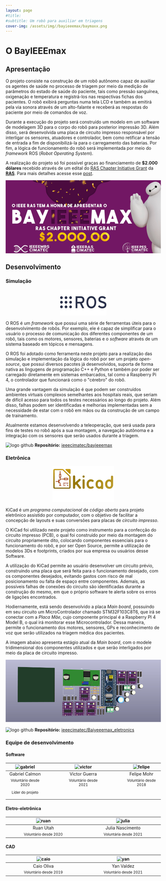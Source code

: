 ```yaml
---
layout: page
#title: 
#subtitle: Um robô para auxiliar em triagens
cover-img: /assets/img//bayieeemax/baymaxx.png
---
```

# O BayIEEEmax

## Apresentação
O projeto consiste na construção de um robô autônomo capaz de auxiliar os agentes de saúde no processo de triagem por meio da medição de parâmetros do estado de saúde do paciente, tais como pressão sanguínea, oxigenação e temperatura e registrá-los nas respectivas fichas dos pacientes. O robô exibirá perguntas numa tela LCD e também as emitirá pela via sonora através de um alto-falante e receberá as respostas do paciente por meio de comandos de voz.

Durante a execução do projeto será construído um modelo em um software de modelagem 3D para o corpo do robô para posterior impressão 3D. Além disso, será desenvolvida uma placa de circuito impresso responsável por interligar os sensores, atuadores e controlador, bem como retificar a tensão de entrada a fim de disponibilizá-la para o carregamento das baterias. Por fim, a lógica de funcionamento do robô será implementada por meio do *framework* ROS (*Robot Operating System*).

A realização do projeto só foi possível graças ao financiamento de **$2.000 dólares** recebido através de um edital do [RAS Chapter Initiative Grant](https://www.ieee-ras.org/chapters/support-for-chapters) da [**RAS**](https://www.ieee-ras.org/). Para mais detalhes acesse esse [post](https://ieeecimatec.github.io/bayieeemax-financiamento/).

<a href="https://ieeecimatec.github.io/bayieeemax-financiamento/"><img src="/assets/img/bayieeemax/baymax_premio.png" alt="BayIEEEmax Financiamento"></a>

## Desenvolvimento

### Simulação

<p style="text-align: center;"> <img src="/assets/img/bayieeemax/baymax_ros.jpg" alt="ROS" width="150"/> </p>

O ROS é um *framework* que possui uma série de ferramentas úteis para o desenvolvimento de robôs. Por exemplo, ele é capaz de simplificar para o usuário o processo de comunicação dos diferentes componentes de um robô, tais como os motores, sensores, baterias e o *software* através de um sistema baseado em tópicos e mensagens. 

O ROS foi adotado como ferramenta neste projeto para a realização das simulação e implementação da lógica do robô por ser um projeto *open-source*, que possui diversos pacotes já desenvolvidos, suporta de forma nativa as lingugens de programação C++ e Python e também por poder ser carregado diretamente em sistemas embarcados, tal como a Raspberry Pi 4, o controlador que funcionará como o "cérebro" do robô.

Uma grande vantagem da simulação é que podem ser construídos ambientes virtuais complexos semelhantes aos hospitais reais, que seriam de difícil acesso para todos os testes necessários ao longo do projeto. Além disso, falhas podem ser identificadas  e melhorias implementadas sem a necessidade de estar com o robô em mãos ou da construção de um campo de trainamento.

Atualmente estamos desenvolvendo a teleoperação, que será usada para fins de testes no robô após a sua montagem, a navegação autônoma e a integração com os sensores que serão usados durante a triagem.

<img width="30" src="{{ 'assets/img/github-logo.png' | relative_url }}" alt="logo github"/> **Repositório:** [ieeecimatec/bayieeemax](https://github.com/ieeecimatec/bayieeemax)

### Eletrônica

<p style="text-align: center;"> <img src="/assets/img/bayieeemax/baymax_kicad.png" alt="KICAD" width="200"/> </p>

KiCad é um *programa computacional* de *código aberto* para projeto eletrônico assistido por computador, com o objetivo de facilitar a concepção de layouts e suas conversões para placas de *circuito impresso*.

O KiCad foi utilizado neste projeto como instrumento para a confecção do circuito impresso (PCB), o qual foi construído por meio da montagem do circuito propriamente dito, colocando componentes essenciais para o funcionamento do robô, e por ser Open Source, permite a utilização de modelos 3Ds e footprints, criados por sua empresa ou usuários desse Software.

A utilização do KiCad permite ao usuário desenvolver um circuito prévio, construindo uma placa que será feita para o funcionamento desejado, com os componentes desejados, evitando gastos com risco de mal posicionamento ou falta de espaço entre componentes. Ademais, as possíveis falhas de conexões do circuito são identificadas durante a construção do mesmo, em que o próprio software te alerta sobre os erros de ligações encontrados.

Hodiernamente, está sendo desenvolvido a placa *Main board*, possuindo em seu circuito um MicroControlador chamado STM32F103C8T6, que irá se conectar com a *Placa Mãe*, cujo componente principal é a Raspberry PI 4 Model B, o qual irá monitorar esse Microcontrolador. Dessa maneira, permite o funcionamento dos motores, sensores, GPs e reconhecimento de voz que serão utilizados na triagem médica dos pacientes.

A imagem abaixo apresenta estágio atual da *Main board*, com o modele tridimensional dos componentes utilizados e que serão interligados por meio da placa de circuito impresso.

<p style="text-align: center;"> <img src="/assets/img/bayieeemax/baymax_componentes.jpeg" alt="compoentes eletrônicos"/> </p>

<img width="30" src="{{ 'assets/img/github-logo.png' | relative_url }}" alt="logo github"/> **Repositório:** [ieeecimatec/Baiyeeemax_eletronics](https://github.com/ieeecimatec/Baiyeeemax_eletronics)

### Equipe de desenvolvimento
#### Software
<div class="row">
  <div class=" col-xl-auto offset-xl-0 col-lg-4 offset-lg-0">
    <div class="mobile-side-scroller">
      <table class="table-borderless highlight">
        <thead>
          <tr>
            <th><center><img src="{{ 'assets/img/voluntarios/gabriel_calmon.png' | relative_url }}" width="100" alt="gabriel" class="img-fluid rounded-circle" /></center></th>
            <th></th>
            <th><center><img src="{{ 'assets/img/voluntarios/victor_guerra.jpeg' | relative_url }}" width="100" alt="victor" class="img-fluid rounded-circle"/></center></th>
            <th></th>
            <th><center><img src="{{ 'assets/img/voluntarios/felipe_mohr.png' | relative_url }}" width="100" alt="felipe" class="img-fluid rounded-circle" /></center></th>
          </tr>
        </thead>
        <tbody>
          <tr class="font-weight-bolder" style="text-align: center margin-top: 0">
            <td width="25%"><center>Gabriel Calmon</center></td>
            <td></td>
            <td width="25%"><center>Victor Guerra</center></td>
            <td></td>
            <td width="25%"><center>Felipe Mohr</center></td>
          </tr>
          <tr style="text-align: center" >
            <td style="vertical-align: top"><small><center>Voluntário desde 2020 <p/> Líder do projeto</center></small></td>
            <td></td>
            <td style="vertical-align: top"><small><center>Voluntário desde 2021</center></small></td>
            <td></td>
            <td style="vertical-align: top"><small><center>Voluntário desde 2018</center></small></td>
          </tr>
        </tbody>
      </table>
    </div>
  </div>
</div>

#### Eletro-eletrônica
<div class="row">
  <div class=" col-xl-auto offset-xl-0 col-lg-4 offset-lg-0">
    <div class="mobile-side-scroller">
      <table class="table-borderless highlight">
        <thead>
          <tr>
            <th><center><img src="{{ 'assets/img/voluntarios/ruan_utah.png' | relative_url }}" width="100" alt="ruan" class="img-fluid rounded-circle" /></center></th>
            <th></th>
            <th><center><img src="{{ 'assets/img/voluntarios/julia_nascimento.png' | relative_url }}" width="100" alt="julia" class="img-fluid rounded-circle"/></center></th>
          </tr>
        </thead>
        <tbody>
          <tr class="font-weight-bolder" style="text-align: center margin-top: 0">
            <td width="50%"><center>Ruan Utah</center></td>
            <td></td>
            <td width="50%"><center>Julia Nascimento</center></td>
          </tr>
          <tr style="text-align: center" >
            <td style="vertical-align: top"><small><center>Voluntário desde 2020</center></small></td>
            <td></td>
            <td style="vertical-align: top"><small><center>Voluntária desde 2021</center></small></td>
          </tr>
        </tbody>
      </table>
    </div>
  </div>
</div>

#### CAD
<div class="row">
  <div class=" col-xl-auto offset-xl-0 col-lg-4 offset-lg-0">
    <div class="mobile-side-scroller">
      <table class="table-borderless highlight">
        <thead>
          <tr>
            <th><center><img src="{{ 'assets/img/voluntarios/caio_oliva.png' | relative_url }}" width="100" alt="caio" class="img-fluid rounded-circle" /></center></th>
            <th></th>
            <th><center><img src="{{ 'assets/img/voluntarios/yan_valdez.png' | relative_url }}" width="100" alt="yan" class="img-fluid rounded-circle"/></center></th>
          </tr>
        </thead>
        <tbody>
          <tr class="font-weight-bolder" style="text-align: center margin-top: 0">
            <td width="50%"><center>Caio Oliva</center></td>
            <td></td>
            <td width="50%"><center>Yan Valdez</center></td>
          </tr>
          <tr style="text-align: center" >
            <td style="vertical-align: top"><small><center>Voluntário desde 2019</center></small></td>
            <td></td>
            <td style="vertical-align: top"><small><center>Voluntário desde 2021</center></small></td>
          </tr>
        </tbody>
      </table>
    </div>
  </div>
</div>
